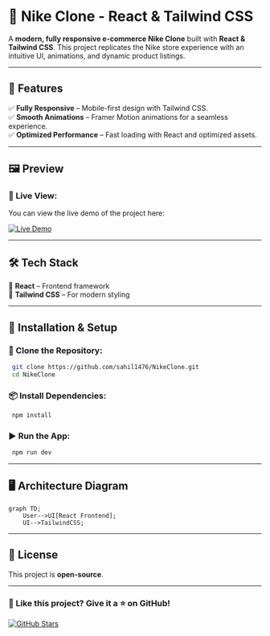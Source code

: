 # 👟 Nike Clone - React & Tailwind CSS

A **modern, fully responsive e-commerce Nike Clone** built with **React & Tailwind CSS**. This project replicates the Nike store experience with an intuitive UI, animations, and dynamic product listings.

---

## 📌 Features

✅ **Fully Responsive** – Mobile-first design with Tailwind CSS.  
✅ **Smooth Animations** – Framer Motion animations for a seamless experience.   
✅ **Optimized Performance** – Fast loading with React and optimized assets.  

---

## 🖼️ Preview

### 📌 Live View:

You can view the live demo of the project here:

[![Live Demo](https://img.shields.io/badge/Live%20Demo-Available-brightgreen)](https://nike-clone-six-rho.vercel.app/)


---

## 🛠️ Tech Stack

🔹 **React** – Frontend framework  
🔹 **Tailwind CSS** – For modern styling   

---

## 🚀 Installation & Setup

### 🔧 Clone the Repository:
```bash
 git clone https://github.com/sahil1476/NikeClone.git
 cd NikeClone
```

### 📦 Install Dependencies:
```bash
 npm install
```

### ▶️ Run the App:
```bash
 npm run dev
```

---

## 🖥️ Architecture Diagram

```mermaid
graph TD;
    User-->UI[React Frontend];
    UI-->TailwindCSS;
```

---

## 📜 License

This project is **open-source**.

---

### 🌟 Like this project? Give it a ⭐ on GitHub!

[![GitHub Stars](https://img.shields.io/github/stars/yourusername/nike-clone?style=social)](https://github.com/sahil1476/)

